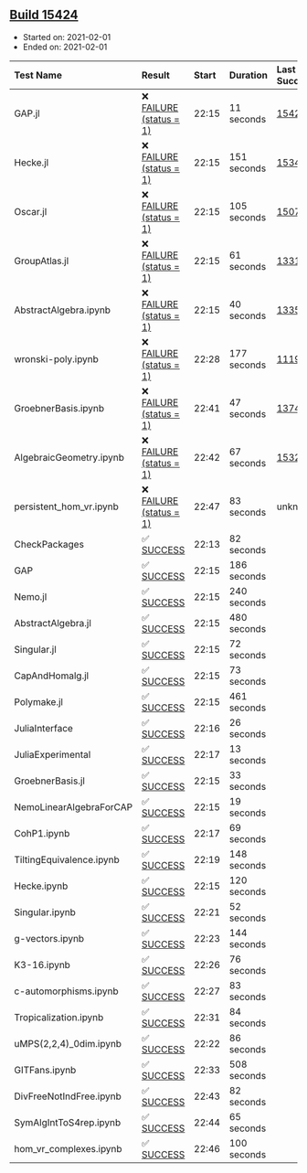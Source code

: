 ## [Build 15424](https://oscarci.mathematik.uni-kl.de/job/oscar/15424/)

* Started on: 2021-02-01
* Ended on: 2021-02-01

| Test Name    | Result | Start | Duration | Last Success | First Failure |
|:-------------|:-------|:------|:---------|:-------------|:--------------|
| GAP.jl | ❌ [FAILURE (status = 1)](https://oscarci.mathematik.uni-kl.de/job/oscar/15424/artifact/logs/build-15424/GAP.jl.log) | 22:15 | 11 seconds | [15423](https://oscarci.mathematik.uni-kl.de/job/oscar/15423/) | [15424](https://oscarci.mathematik.uni-kl.de/job/oscar/15424/) |
| Hecke.jl | ❌ [FAILURE (status = 1)](https://oscarci.mathematik.uni-kl.de/job/oscar/15424/artifact/logs/build-15424/Hecke.jl.log) | 22:15 | 151 seconds | [15344](https://oscarci.mathematik.uni-kl.de/job/oscar/15344/) | [15348](https://oscarci.mathematik.uni-kl.de/job/oscar/15348/) |
| Oscar.jl | ❌ [FAILURE (status = 1)](https://oscarci.mathematik.uni-kl.de/job/oscar/15424/artifact/logs/build-15424/Oscar.jl.log) | 22:15 | 105 seconds | [15079](https://oscarci.mathematik.uni-kl.de/job/oscar/15079/) | [15080](https://oscarci.mathematik.uni-kl.de/job/oscar/15080/) |
| GroupAtlas.jl | ❌ [FAILURE (status = 1)](https://oscarci.mathematik.uni-kl.de/job/oscar/15424/artifact/logs/build-15424/GroupAtlas.jl.log) | 22:15 | 61 seconds | [13311](https://oscarci.mathematik.uni-kl.de/job/oscar/13311/) | [13312](https://oscarci.mathematik.uni-kl.de/job/oscar/13312/) |
| AbstractAlgebra.ipynb | ❌ [FAILURE (status = 1)](https://oscarci.mathematik.uni-kl.de/job/oscar/15424/artifact/logs/build-15424/AbstractAlgebra.ipynb.log) | 22:15 | 40 seconds | [13355](https://oscarci.mathematik.uni-kl.de/job/oscar/13355/) | [13356](https://oscarci.mathematik.uni-kl.de/job/oscar/13356/) |
| wronski-poly.ipynb | ❌ [FAILURE (status = 1)](https://oscarci.mathematik.uni-kl.de/job/oscar/15424/artifact/logs/build-15424/wronski-poly.ipynb.log) | 22:28 | 177 seconds | [11192](https://oscarci.mathematik.uni-kl.de/job/oscar/11192/) | [11193](https://oscarci.mathematik.uni-kl.de/job/oscar/11193/) |
| GroebnerBasis.ipynb | ❌ [FAILURE (status = 1)](https://oscarci.mathematik.uni-kl.de/job/oscar/15424/artifact/logs/build-15424/GroebnerBasis.ipynb.log) | 22:41 | 47 seconds | [13748](https://oscarci.mathematik.uni-kl.de/job/oscar/13748/) | [13749](https://oscarci.mathematik.uni-kl.de/job/oscar/13749/) |
| AlgebraicGeometry.ipynb | ❌ [FAILURE (status = 1)](https://oscarci.mathematik.uni-kl.de/job/oscar/15424/artifact/logs/build-15424/AlgebraicGeometry.ipynb.log) | 22:42 | 67 seconds | [15322](https://oscarci.mathematik.uni-kl.de/job/oscar/15322/) | [15323](https://oscarci.mathematik.uni-kl.de/job/oscar/15323/) |
| persistent_hom_vr.ipynb | ❌ [FAILURE (status = 1)](https://oscarci.mathematik.uni-kl.de/job/oscar/15424/artifact/logs/build-15424/persistent_hom_vr.ipynb.log) | 22:47 | 83 seconds | unknown | unknown |
| CheckPackages | ✅ [SUCCESS](https://oscarci.mathematik.uni-kl.de/job/oscar/15424/artifact/logs/build-15424/CheckPackages.log) | 22:13 | 82 seconds |  |  |
| GAP | ✅ [SUCCESS](https://oscarci.mathematik.uni-kl.de/job/oscar/15424/artifact/logs/build-15424/GAP.log) | 22:15 | 186 seconds |  |  |
| Nemo.jl | ✅ [SUCCESS](https://oscarci.mathematik.uni-kl.de/job/oscar/15424/artifact/logs/build-15424/Nemo.jl.log) | 22:15 | 240 seconds |  |  |
| AbstractAlgebra.jl | ✅ [SUCCESS](https://oscarci.mathematik.uni-kl.de/job/oscar/15424/artifact/logs/build-15424/AbstractAlgebra.jl.log) | 22:15 | 480 seconds |  |  |
| Singular.jl | ✅ [SUCCESS](https://oscarci.mathematik.uni-kl.de/job/oscar/15424/artifact/logs/build-15424/Singular.jl.log) | 22:15 | 72 seconds |  |  |
| CapAndHomalg.jl | ✅ [SUCCESS](https://oscarci.mathematik.uni-kl.de/job/oscar/15424/artifact/logs/build-15424/CapAndHomalg.jl.log) | 22:15 | 73 seconds |  |  |
| Polymake.jl | ✅ [SUCCESS](https://oscarci.mathematik.uni-kl.de/job/oscar/15424/artifact/logs/build-15424/Polymake.jl.log) | 22:15 | 461 seconds |  |  |
| JuliaInterface | ✅ [SUCCESS](https://oscarci.mathematik.uni-kl.de/job/oscar/15424/artifact/logs/build-15424/JuliaInterface.log) | 22:16 | 26 seconds |  |  |
| JuliaExperimental | ✅ [SUCCESS](https://oscarci.mathematik.uni-kl.de/job/oscar/15424/artifact/logs/build-15424/JuliaExperimental.log) | 22:17 | 13 seconds |  |  |
| GroebnerBasis.jl | ✅ [SUCCESS](https://oscarci.mathematik.uni-kl.de/job/oscar/15424/artifact/logs/build-15424/GroebnerBasis.jl.log) | 22:15 | 33 seconds |  |  |
| NemoLinearAlgebraForCAP | ✅ [SUCCESS](https://oscarci.mathematik.uni-kl.de/job/oscar/15424/artifact/logs/build-15424/NemoLinearAlgebraForCAP.log) | 22:15 | 19 seconds |  |  |
| CohP1.ipynb | ✅ [SUCCESS](https://oscarci.mathematik.uni-kl.de/job/oscar/15424/artifact/logs/build-15424/CohP1.ipynb.log) | 22:17 | 69 seconds |  |  |
| TiltingEquivalence.ipynb | ✅ [SUCCESS](https://oscarci.mathematik.uni-kl.de/job/oscar/15424/artifact/logs/build-15424/TiltingEquivalence.ipynb.log) | 22:19 | 148 seconds |  |  |
| Hecke.ipynb | ✅ [SUCCESS](https://oscarci.mathematik.uni-kl.de/job/oscar/15424/artifact/logs/build-15424/Hecke.ipynb.log) | 22:15 | 120 seconds |  |  |
| Singular.ipynb | ✅ [SUCCESS](https://oscarci.mathematik.uni-kl.de/job/oscar/15424/artifact/logs/build-15424/Singular.ipynb.log) | 22:21 | 52 seconds |  |  |
| g-vectors.ipynb | ✅ [SUCCESS](https://oscarci.mathematik.uni-kl.de/job/oscar/15424/artifact/logs/build-15424/g-vectors.ipynb.log) | 22:23 | 144 seconds |  |  |
| K3-16.ipynb | ✅ [SUCCESS](https://oscarci.mathematik.uni-kl.de/job/oscar/15424/artifact/logs/build-15424/K3-16.ipynb.log) | 22:26 | 76 seconds |  |  |
| c-automorphisms.ipynb | ✅ [SUCCESS](https://oscarci.mathematik.uni-kl.de/job/oscar/15424/artifact/logs/build-15424/c-automorphisms.ipynb.log) | 22:27 | 83 seconds |  |  |
| Tropicalization.ipynb | ✅ [SUCCESS](https://oscarci.mathematik.uni-kl.de/job/oscar/15424/artifact/logs/build-15424/Tropicalization.ipynb.log) | 22:31 | 84 seconds |  |  |
| uMPS(2,2,4)_0dim.ipynb | ✅ [SUCCESS](https://oscarci.mathematik.uni-kl.de/job/oscar/15424/artifact/logs/build-15424/uMPS-2-2-4-_0dim.ipynb.log) | 22:22 | 86 seconds |  |  |
| GITFans.ipynb | ✅ [SUCCESS](https://oscarci.mathematik.uni-kl.de/job/oscar/15424/artifact/logs/build-15424/GITFans.ipynb.log) | 22:33 | 508 seconds |  |  |
| DivFreeNotIndFree.ipynb | ✅ [SUCCESS](https://oscarci.mathematik.uni-kl.de/job/oscar/15424/artifact/logs/build-15424/DivFreeNotIndFree.ipynb.log) | 22:43 | 82 seconds |  |  |
| SymAlgIntToS4rep.ipynb | ✅ [SUCCESS](https://oscarci.mathematik.uni-kl.de/job/oscar/15424/artifact/logs/build-15424/SymAlgIntToS4rep.ipynb.log) | 22:44 | 65 seconds |  |  |
| hom_vr_complexes.ipynb | ✅ [SUCCESS](https://oscarci.mathematik.uni-kl.de/job/oscar/15424/artifact/logs/build-15424/hom_vr_complexes.ipynb.log) | 22:46 | 100 seconds |  |  |
